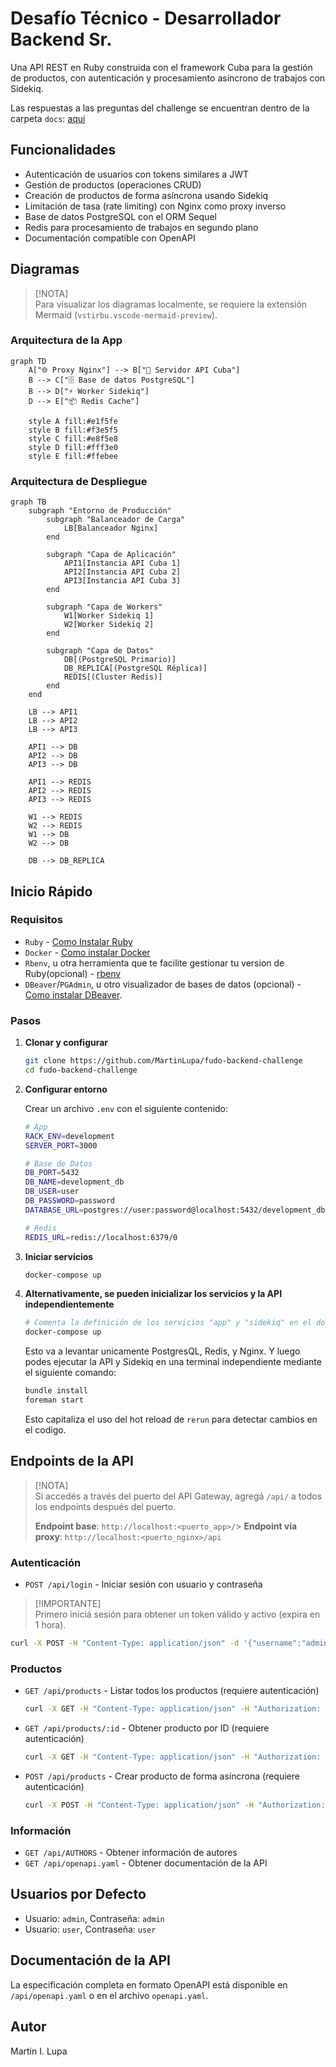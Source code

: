 # Desafío Técnico - Desarrollador Backend Sr.

Una API REST en Ruby construida con el framework Cuba para la gestión de productos, con autenticación y procesamiento asíncrono de trabajos con Sidekiq.

Las respuestas a las preguntas del challenge se encuentran dentro de la carpeta `docs`: [aqui](docs)

## Funcionalidades

- Autenticación de usuarios con tokens similares a JWT
- Gestión de productos (operaciones CRUD)
- Creación de productos de forma asíncrona usando Sidekiq
- Limitación de tasa (rate limiting) con Nginx como proxy inverso
- Base de datos PostgreSQL con el ORM Sequel
- Redis para procesamiento de trabajos en segundo plano
- Documentación compatible con OpenAPI

## Diagramas
> [!NOTA]  
> Para visualizar los diagramas localmente, se requiere la extensión Mermaid (`vstirbu.vscode-mermaid-preview`).

### Arquitectura de la App

```mermaid
graph TD
    A["🌐 Proxy Nginx"] --> B["🚀 Servidor API Cuba"]
    B --> C["🗄️ Base de datos PostgreSQL"]
    B --> D["⚡ Worker Sidekiq"]
    D --> E["📦 Redis Cache"]

    style A fill:#e1f5fe
    style B fill:#f3e5f5
    style C fill:#e8f5e8
    style D fill:#fff3e0
    style E fill:#ffebee
```

### Arquitectura de Despliegue

```mermaid
graph TB
    subgraph "Entorno de Producción"
        subgraph "Balanceador de Carga"
            LB[Balanceador Nginx]
        end

        subgraph "Capa de Aplicación"
            API1[Instancia API Cuba 1]
            API2[Instancia API Cuba 2]
            API3[Instancia API Cuba 3]
        end

        subgraph "Capa de Workers"
            W1[Worker Sidekiq 1]
            W2[Worker Sidekiq 2]
        end

        subgraph "Capa de Datos"
            DB[(PostgreSQL Primario)]
            DB_REPLICA[(PostgreSQL Réplica)]
            REDIS[(Cluster Redis)]
        end
    end

    LB --> API1
    LB --> API2
    LB --> API3

    API1 --> DB
    API2 --> DB
    API3 --> DB

    API1 --> REDIS
    API2 --> REDIS
    API3 --> REDIS

    W1 --> REDIS
    W2 --> REDIS
    W1 --> DB
    W2 --> DB

    DB --> DB_REPLICA
```

## Inicio Rápido

### Requisitos
  - `Ruby` - [Como Instalar Ruby](https://www.ruby-lang.org/en/documentation/installation/)
  - `Docker` - [Como instalar Docker](https://docs.docker.com/engine/install/)
  - `Rbenv`, u otra herramienta que te facilite gestionar tu version de Ruby(opcional) - [rbenv](https://github.com/rbenv/rbenv)
  - `DBeaver`/`PGAdmin`, u otro visualizador de bases de datos (opcional) - [Como instalar DBeaver](https://dbeaver.io/download/).

### Pasos
1. **Clonar y configurar**
   ```bash
   git clone https://github.com/MartinLupa/fudo-backend-challenge
   cd fudo-backend-challenge
   ```

2. **Configurar entorno**

   Crear un archivo `.env` con el siguiente contenido:
   ```bash
   # App
   RACK_ENV=development
   SERVER_PORT=3000

   # Base de Datos
   DB_PORT=5432
   DB_NAME=development_db
   DB_USER=user
   DB_PASSWORD=password
   DATABASE_URL=postgres://user:password@localhost:5432/development_db

   # Redis
   REDIS_URL=redis://localhost:6379/0
   ```

3. **Iniciar servicios**
   ```bash
   docker-compose up
   ```

4. **Alternativamente, se pueden inicializar los servicios y la API independientemente**
   ```bash
   # Comenta la definición de los servicios "app" y "sidekiq" en el docker-compose.yml y ejecutá:
   docker-compose up
   ```

   Esto va a levantar unicamente PostgresQL, Redis, y Nginx. Y luego podes ejecutar la API y Sidekiq en una terminal independiente mediante el siguiente comando:

   ```bash
   bundle install
   foreman start
   ```

   Esto capitaliza el uso del hot reload de `rerun` para detectar cambios en el codigo.
   

## Endpoints de la API

> [!NOTA]  
> Si accedés a través del puerto del API Gateway, agregá `/api/` a todos los endpoints después del puerto.
>
> **Endpoint base**: `http://localhost:<puerto_app>/`> 
> **Endpoint vía proxy**: `http://localhost:<puerto_nginx>/api`

### Autenticación
- `POST /api/login` - Iniciar sesión con usuario y contraseña

> [!IMPORTANTE]  
> Primero iniciá sesión para obtener un token válido y activo (expira en 1 hora).

  ```bash
  curl -X POST -H "Content-Type: application/json" -d '{"username":"admin","password":"admin"}' http://localhost:80/api/login
  ```

### Productos
- `GET /api/products` - Listar todos los productos (requiere autenticación)

  ```bash
  curl -X GET -H "Content-Type: application/json" -H "Authorization: tu_token_aquí" http://localhost:80/api/products
  ```
- `GET /api/products/:id` - Obtener producto por ID (requiere autenticación)

  ```bash
  curl -X GET -H "Content-Type: application/json" -H "Authorization: tu_token_aquí" http://localhost:80/api/products/1
  ```
- `POST /api/products` - Crear producto de forma asíncrona (requiere autenticación)

  ```bash
  curl -X POST -H "Content-Type: application/json" -H "Authorization: tu_token_aquí" -d '{"name":"Nuevo producto"}' http://localhost:80/api/products
  ```

### Información
- `GET /api/AUTHORS` - Obtener información de autores
- `GET /api/openapi.yaml` - Obtener documentación de la API

## Usuarios por Defecto

- Usuario: `admin`, Contraseña: `admin`
- Usuario: `user`, Contraseña: `user`

## Documentación de la API

La especificación completa en formato OpenAPI está disponible en `/api/openapi.yaml` o en el archivo `openapi.yaml`.

## Autor

Martin I. Lupa
